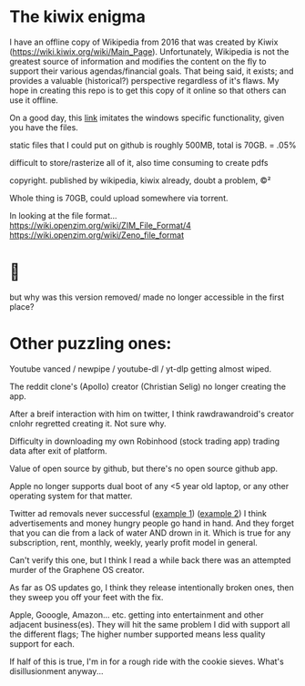 # The kiwix enigma


<!--This repo is a work in progress.--> 

I have an offline copy of Wikipedia from 2016 that was created by Kiwix (https://wiki.kiwix.org/wiki/Main_Page). Unfortunately, Wikipedia is not the greatest source of information and modifies the content on the fly to support their various agendas/financial goals. That being said, it exists; and provides a valuable (historical?) perspective regardless of it's flaws. My hope in creating this repo is to get this copy of it online so that others can use it offline.


<!--Library format.. wikipedia probably came across this before but still does it wrong

Hosted by torrent? meanwhile what is the max free storage on github... 🤔-->

On a good day, this [link](https://browser-extension.kiwix.org/current/www/index.html) imitates the windows specific functionality, given you have the files.

static files that I could put on github is roughly 500MB, total is 70GB. = .05%

difficult to store/rasterize all of it, also time consuming to create pdfs

copyright. published by wikipedia, kiwix already, doubt a problem, ©²

Whole thing is 70GB, could upload somewhere via torrent.


In looking at the file format...
https://wiki.openzim.org/wiki/ZIM_File_Format/4
https://wiki.openzim.org/wiki/Zeno_file_format

# 🤔

but why was this version removed/ made no longer accessible in the first place? 

# Other puzzling ones:

Youtube vanced / newpipe / youtube-dl / yt-dlp getting almost wiped.

The reddit clone's (Apollo) creator (Christian Selig) no longer creating the app.

After a breif interaction with him on twitter, I think rawdrawandroid's creator cnlohr regretted creating it. Not sure why.

Difficulty in downloading my own Robinhood (stock trading app) trading data after exit of platform.

Value of open source by github, but there's no open source github app.

Apple no longer supports dual boot of any <5 year old laptop, or any other operating system for that matter.

Twitter ad removals never successful ([example 1](https://github.com/AnchitSingh/TwitterAdBlocker)) ([example 2](https://github.com/picatz/remove-twitter-trends)) I think advertisements and money hungry people go hand in hand. And they forget that you can die from a lack of water AND drown in it. Which is true for any subscription, rent, monthly, weekly, yearly profit model in general. 
    
Can't verify this one, but I think I read a while back there was an attempted murder of the Graphene OS creator.

As far as OS updates go, I think they release intentionally broken ones, then they sweep you off your feet with the fix.

Apple, Gooogle, Amazon... etc. getting into entertainment and other adjacent business(es). They will hit the same problem I did with support all the different flags; The higher number supported means less quality support for each. 

If half of this is true, I'm in for a rough ride with the cookie sieves. What's disillusionment anyway... 

<!--

found a way to access the zim files offline, 
https://github.com/kiwix/kiwix-js

where the link is https://browser-extension.kiwix.org/current/
select folder, doesn't actually upload. should work on mobile...
but it looks like the kiwix ppl are salty...
-->

